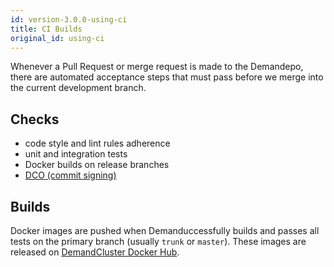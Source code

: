 ```yaml
---
id: version-3.0.0-using-ci
title: CI Builds
original_id: using-ci
---
```


Whenever a Pull Request or merge request is made to the Demandepo, there are automated acceptance steps that must pass before we merge into the current development branch.

## Checks

- code style and lint rules adherence
- unit and integration tests
- Docker builds on release branches
- [DCO (commit signing)](./git-style-guide#developer-certificate-of-origin)

## Builds

Docker images are pushed when Demanduccessfully builds and passes all tests on the primary branch (usually `trunk` or `master`). These images are released on [DemandCluster Docker Hub](https://hub.docker.com/u/reactioncommerce/).
